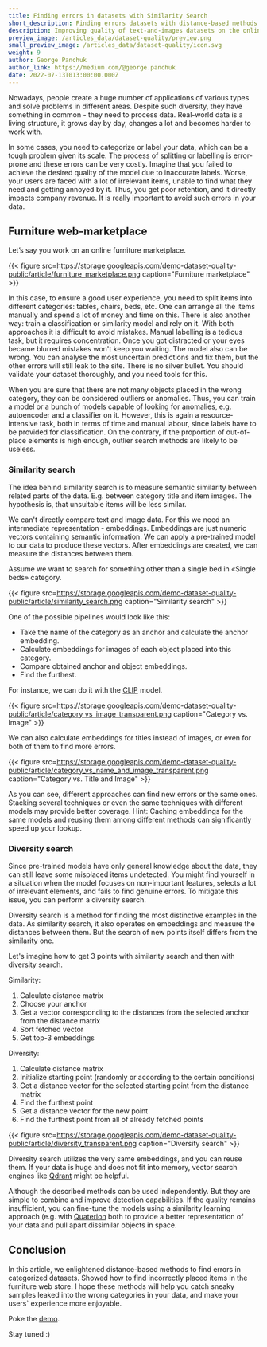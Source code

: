 ```yaml
---
title: Finding errors in datasets with Similarity Search
short_description: Finding errors datasets with distance-based methods
description: Improving quality of text-and-images datasets on the online furniture marketplace example.
preview_image: /articles_data/dataset-quality/preview.png
small_preview_image: /articles_data/dataset-quality/icon.svg
weight: 9
author: George Panchuk
author_link: https://medium.com/@george.panchuk
date: 2022-07-13T013:00:00.000Z
---
```



Nowadays, people create a huge number of applications of various types and solve problems in different areas.
Despite such diversity, they have something in common - they need to process data.
Real-world data is a living structure, it grows day by day, changes a lot and becomes harder to work with.

In some cases, you need to categorize or label your data, which can be a tough problem given its scale.
The process of splitting or labelling is error-prone and these errors can be very costly.
Imagine that you failed to achieve the desired quality of the model due to inaccurate labels.
Worse, your users are faced with a lot of irrelevant items, unable to find what they need and getting annoyed by it.
Thus, you get poor retention, and it directly impacts company revenue.
It is really important to avoid such errors in your data.

## Furniture web-marketplace

Let’s say you work on an online furniture marketplace. 

{{< figure src=https://storage.googleapis.com/demo-dataset-quality-public/article/furniture_marketplace.png caption="Furniture marketplace" >}}

In this case, to ensure a good user experience, you need to split items into different categories: tables, chairs, beds, etc.
One can arrange all the items manually and spend a lot of money and time on this.
There is also another way: train a classification or similarity model and rely on it.
With both approaches it is difficult to avoid mistakes.
Manual labelling is a tedious task, but it requires concentration.
Once you got distracted or your eyes became blurred mistakes won't keep you waiting.
The model also can be wrong.
You can analyse the most uncertain predictions and fix them, but the other errors will still leak to the site.
There is no silver bullet. You should validate your dataset thoroughly, and you need tools for this.

When you are sure that there are not many objects placed in the wrong category, they can be considered outliers or anomalies.
Thus, you can train a model or a bunch of models capable of looking for anomalies, e.g. autoencoder and a classifier on it.
However, this is again a resource-intensive task, both in terms of time and manual labour, since labels have to be provided for classification.
On the contrary, if the proportion of out-of-place elements is high enough, outlier search methods are likely to be useless.

### Similarity search

The idea behind similarity search is to measure semantic similarity between related parts of the data.
E.g. between category title and item images.
The hypothesis is, that unsuitable items will be less similar.

We can't directly compare text and image data.
For this we need an intermediate representation - embeddings.
Embeddings are just numeric vectors containing semantic information.
We can apply a pre-trained model to our data to produce these vectors.
After embeddings are created, we can measure the distances between them.

Assume we want to search for something other than a single bed in «Single beds» category.

{{< figure src=https://storage.googleapis.com/demo-dataset-quality-public/article/similarity_search.png caption="Similarity search" >}}

One of the possible pipelines would look like this:
- Take the name of the category as an anchor and calculate the anchor embedding.
- Calculate embeddings for images of each object placed into this category.
- Compare obtained anchor and object embeddings.
- Find the furthest.

For instance, we can do it with the [CLIP](https://huggingface.co/sentence-transformers/clip-ViT-B-32-multilingual-v1) model.

{{< figure src=https://storage.googleapis.com/demo-dataset-quality-public/article/category_vs_image_transparent.png caption="Category vs. Image" >}}

We can also calculate embeddings for titles instead of images, or even for both of them to find more errors.

{{< figure src=https://storage.googleapis.com/demo-dataset-quality-public/article/category_vs_name_and_image_transparent.png caption="Category vs. Title and Image" >}}

As you can see, different approaches can find new errors or the same ones. 
Stacking several techniques or even the same techniques with different models may provide better coverage. 
Hint: Caching embeddings for the same models and reusing them among different methods can significantly speed up your lookup.

### Diversity search

Since pre-trained models have only general knowledge about the data, they can still leave some misplaced items undetected.
You might find yourself in a situation when the model focuses on non-important features, selects a lot of irrelevant elements, and fails to find genuine errors. 
To mitigate this issue, you can perform a diversity search.

Diversity search is a method for finding the most distinctive examples in the data.
As similarity search, it also operates on embeddings and measure the distances between them.
But the search of new points itself differs from the similarity one.

Let's imagine how to get 3 points with similarity search and then with diversity search.

Similarity:
1. Calculate distance matrix
2. Choose your anchor
3. Get a vector corresponding to the distances from the selected anchor from the distance matrix
4. Sort fetched vector
5. Get top-3 embeddings
 
Diversity:
1. Calculate distance matrix
2. Initialize starting point (randomly or according to the certain conditions)
3. Get a distance vector for the selected starting point from the distance matrix
4. Find the furthest point
5. Get a distance vector for the new point
6. Find the furthest point from all of already fetched points 

{{< figure src=https://storage.googleapis.com/demo-dataset-quality-public/article/diversity_transparent.png caption="Diversity search" >}}

Diversity search utilizes the very same embeddings, and you can reuse them.
If your data is huge and does not fit into memory, vector search engines like [Qdrant](https://qdrant.tech/) might be helpful.

Although the described methods can be used independently. But they are simple to combine and improve detection capabilities.
If the quality remains insufficient, you can fine-tune the models using a similarity learning approach (e.g. with [Quaterion](https://quaterion.qdrant.tech) both to provide a better representation of your data and pull apart dissimilar objects in space.

## Conclusion

In this article, we enlightened distance-based methods to find errors in categorized datasets.
Showed how to find incorrectly placed items in the furniture web store.
I hope these methods will help you catch sneaky samples leaked into the wrong categories in your data, and make your users` experience more enjoyable.

Poke the [demo](https://dataset-quality.qdrant.tech).

Stay tuned :)



